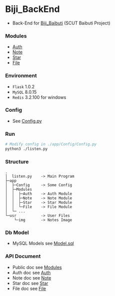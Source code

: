 # Biji_BackEnd
+ Back-End for [Biji_Baibuti](https://github.com/Aoi-hosizora/Biji_Baibuti) (SCUT Baibuti Project)

### Modules
+ [Auth](https://github.com/Aoi-hosizora/Biji_BackEnd/blob/master/app/Modules/Auth/readme.md)
+ [Note](https://github.com/Aoi-hosizora/Biji_BackEnd/blob/master/app/Modules/Note/readme.md)
+ [Star](https://github.com/Aoi-hosizora/Biji_BackEnd/blob/master/app/Modules/Star/readme.md)
+ [File](https://github.com/Aoi-hosizora/Biji_BackEnd/blob/master/app/Modules/File/readme.md)

### Environment
+ `Flask` 1.0.2
+ `MySQL` 8.0.15
+ `Redis` 3.2.100 for windows

### Config
+ See [Config.py](https://github.com/Aoi-hosizora/Biji_BackEnd/blob/master/app/Config/Config.py)

### Run

```bash
# Modify config in ./app/Config/Config.py
python3 ./listen.py
```

### Structure

```
.
│  listen.py    -> Main Program
├─app           
│  ├─Config     -> Some Config
│  ├─Modules    
│  │  ├─Auth    -> Auth Module
│  │  ├─Note    -> Note Module
│  │  ├─Star    -> Star Module
│  │  └─File    -> File Module
│  └─ ...       
└─usr           -> User Files
    └─img       -> Notes Image
```

### Db Model
+ MySQL Models see [Model.sql](https://github.com/Aoi-hosizora/Biji_BackEnd/blob/master/app/Database/Model.sql)

### API Document
+ Public doc see [Modules](https://github.com/Aoi-hosizora/Biji_BackEnd/blob/master/app/Modules/readme.md)
+ Auth doc see [Auth](https://github.com/Aoi-hosizora/Biji_BackEnd/blob/master/app/Modules/Auth/readme.md)
+ Note doc see [Note](https://github.com/Aoi-hosizora/Biji_BackEnd/blob/master/app/Modules/Note/readme.md)
+ Star doc see [Star](https://github.com/Aoi-hosizora/Biji_BackEnd/blob/master/app/Modules/Star/readme.md)
+ File doc see [File](https://github.com/Aoi-hosizora/Biji_BackEnd/blob/master/app/Modules/File/readme.md)